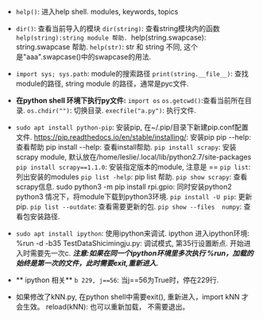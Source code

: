 * `help()`: 进入help shell.  modules, keywords, topics

* `dir()`: 查看当前导入的模块
  `dir(string)`: 查看string模块内的函数
  `help(string):string module 帮助.
  `help(string.swapcase): string.swapcase 帮助.
  `help(str)`: str 和 string 不同, 这个是"aaa".swapcase()中的swapcase的用法.

* `import sys; sys.path`:   module的搜索路径
  `print(string.__file__)`: 查找module的路径, string module 的路径，通常是pyc文件.


* **在python shell 环境下执行py文件:**
  `import os`
  `os.getcwd()`:查看当前所在目录.
  `os.chdir("")`: 切换目录.
  `execfile("a.py")`: 执行文件.

* `sudo apt install python-pip`: 安装pip, 在~/.pip/目录下新建pip.conf配置文件.
   https://pip.readthedocs.io/en/stable/installing/:  安装pip
   pip --help:  查看帮助
   pip install --help:  查看install帮助.
  `pip install scrapy`: 安装scrapy module, 默认放在/home/leslie/.local/lib/python2.7/site-packages
  `pip install scrapy==1.1.0`: 安装指定版本的module, 注意是 ==
  `pip list`: 列出安装的modules
  `pip list -help`: pip list 帮助.
  `pip show scrapy`: 查看scrapy信息.
  sudo python3 -m pip install rpi.gpio:  同时安装python2 python3 情况下，将module下载到python3环境.
  `pip install -U pip`:  更新pip.
  `pip list --outdate`: 查看需要更新的包.
  `pip show --files  numpy`: 查看包安装路径.

* `sudo apt install ipython`: 使用ipython来调试.
  ipython 进入ipython环境:
    %run -d -b35 TestDataShicimingju.py: 调试模式, 第35行设置断点. 开始进入时需要先一次c.  ***注意:如果在同一个ipython环境里多次执行 %run，加载的始终是第一次的文件，此时需要exit,重新进入.***

* ** ipython 相关**
  `b 229, j==56`: 当j==56为True时，停在229行.

* 如果修改了kNN.py,  在python shell中需要exit(), 重新进入，import kNN 才会生效。   reload(kNN): 也可以重新加载， 不需要退出。
